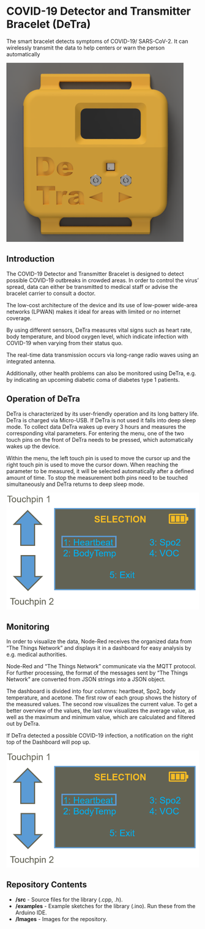 # COVID-19 Detector and Transmitter Bracelet (DeTra)
The smart bracelet detects symptoms of COVID-19/ SARS-CoV-2. It can wirelessly transmit the data to help centers or warn the person automatically

![](Images/DeTra.png)

## Introduction
The COVID-19 Detector and Transmitter Bracelet is designed to detect possible COVID-19 outbreaks in crowded areas. In order to control the virus’ spread, data can either be transmitted to medical staff or advise the bracelet carrier to consult a doctor.

The low-cost architecture of the device and its use of low-power wide-area networks (LPWAN) makes it ideal for areas with limited or no internet coverage.

By using different sensors, DeTra measures vital signs such as heart rate, body temperature, and blood oxygen level, which indicate infection with COVID-19 when varying from their status quo.

The real-time data transmission occurs via long-range radio waves using an integrated antenna.

Additionally, other health problems can also be monitored using DeTra, e.g. by indicating an upcoming diabetic coma of diabetes type 1 patients.

## Operation of DeTra
DeTra is characterized by its user-friendly operation and its long battery life. DeTra is charged via Micro-USB. If DeTra is not used it falls into deep sleep mode. To collect data DeTra wakes up every 3 hours and measures the corresponding vital parameters. For entering the menu, one of the two touch pins on the front of DeTra needs to be pressed, which automatically wakes up the device.

Within the menu, the left touch pin is used to move the cursor up and the right touch pin is used to move the cursor down. When reaching the parameter to be measured, it will be selected automatically after a defined amount of time. To stop the measurement both pins need to be touched simultaneously and DeTra returns to deep sleep mode.

![](Images/Start_Menue.PNG)

## Monitoring
In order to visualize the data, Node-Red receives the organized data from “The Things Network” and displays it in a dashboard for easy analysis by e.g. medical authorities.

Node-Red and “The Things Network” communicate via the MQTT protocol. For further processing, the format of the messages sent by “The Things Network” are converted from JSON strings into a JSON object.

The dashboard is divided into four columns: heartbeat, Spo2, body temperature, and acetone. The first row of each group shows the history of the measured values. The second row visualizes the current value. To get a better overview of the values, the last row visualizes the average value, as well as the maximum and minimum value, which are calculated and filtered out by DeTra.

If DeTra detected a possible COVID-19 infection, a notification on the right top of the Dashboard will pop up.


![](Images/Start_Menue.PNG)

## Repository Contents
* **/src** - Source files for the library (.cpp, .h).
* **/examples** - Example sketches for the library (.ino). Run these from the Arduino IDE.
* **/Images** - Images for the repository.
